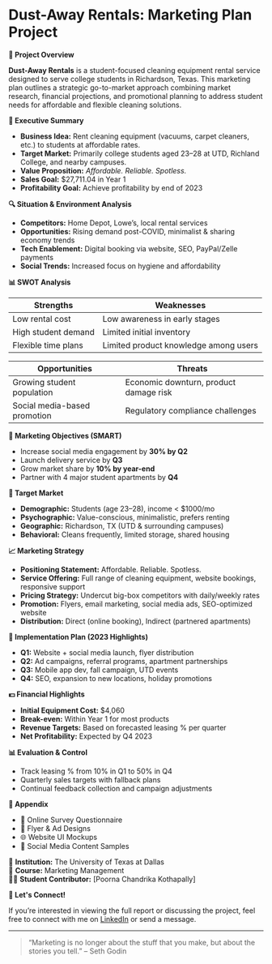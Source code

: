 # Dust-Away Rentals: Marketing Plan Project

**📌 Project Overview**

**Dust-Away Rentals** is a student-focused cleaning equipment rental service designed to serve college students in Richardson, Texas. This marketing plan outlines a strategic go-to-market approach combining market research, financial projections, and promotional planning to address student needs for affordable and flexible cleaning solutions.

**🎯 Executive Summary**

- **Business Idea:** Rent cleaning equipment (vacuums, carpet cleaners, etc.) to students at affordable rates.
- **Target Market:** Primarily college students aged 23–28 at UTD, Richland College, and nearby campuses.
- **Value Proposition:** *Affordable. Reliable. Spotless.*
- **Sales Goal:** $27,711.04 in Year 1
- **Profitability Goal:** Achieve profitability by end of 2023

**🔍 Situation & Environment Analysis**

- **Competitors:** Home Depot, Lowe’s, local rental services  
- **Opportunities:** Rising demand post-COVID, minimalist & sharing economy trends  
- **Tech Enablement:** Digital booking via website, SEO, PayPal/Zelle payments  
- **Social Trends:** Increased focus on hygiene and affordability

**📊 SWOT Analysis**

| Strengths                            | Weaknesses                               |
|--------------------------------------|------------------------------------------|
| Low rental cost                      | Low awareness in early stages            |
| High student demand                  | Limited initial inventory                |
| Flexible time plans                  | Limited product knowledge among users    |

| Opportunities                           | Threats                                  |
|-----------------------------------------|------------------------------------------|
| Growing student population              | Economic downturn, product damage risk   |
| Social media-based promotion            | Regulatory compliance challenges         |

**🎯 Marketing Objectives (SMART)**

- Increase social media engagement by **30% by Q2**
- Launch delivery service by **Q3**
- Grow market share by **10% by year-end**
- Partner with 4 major student apartments by **Q4**

**🎯 Target Market**

- **Demographic:** Students (age 23–28), income < $1000/mo  
- **Psychographic:** Value-conscious, minimalistic, prefers renting  
- **Geographic:** Richardson, TX (UTD & surrounding campuses)  
- **Behavioral:** Cleans frequently, limited storage, shared housing

**📈 Marketing Strategy**

- **Positioning Statement:** Affordable. Reliable. Spotless.  
- **Service Offering:** Full range of cleaning equipment, website bookings, responsive support  
- **Pricing Strategy:** Undercut big-box competitors with daily/weekly rates  
- **Promotion:** Flyers, email marketing, social media ads, SEO-optimized website  
- **Distribution:** Direct (online booking), Indirect (partnered apartments)

**📅 Implementation Plan (2023 Highlights)**

- **Q1:** Website + social media launch, flyer distribution  
- **Q2:** Ad campaigns, referral programs, apartment partnerships  
- **Q3:** Mobile app dev, fall campaign, UTD events  
- **Q4:** SEO, expansion to new locations, holiday promotions

**💵 Financial Highlights**

- **Initial Equipment Cost:** $4,060  
- **Break-even:** Within Year 1 for most products  
- **Revenue Targets:** Based on forecasted leasing % per quarter  
- **Net Profitability:** Expected by Q4 2023  

**📊 Evaluation & Control**

- Track leasing % from 10% in Q1 to 50% in Q4  
- Quarterly sales targets with fallback plans  
- Continual feedback collection and campaign adjustments

**📎 Appendix**

- 📄 Online Survey Questionnaire  
- 📣 Flyer & Ad Designs  
- 🌐 Website UI Mockups  
- 📱 Social Media Content Samples  

🏫 **Institution:** The University of Texas at Dallas  
📘 **Course:** Marketing Management  
👩‍🎓 **Student Contributor:** [Poorna Chandrika Kothapally]


**📢 Let's Connect!**

If you’re interested in viewing the full report or discussing the project, feel free to connect with me on [LinkedIn](https://linkedin.com/in/yourprofile) or send a message.

---

> “Marketing is no longer about the stuff that you make, but about the stories you tell.” – Seth Godin
